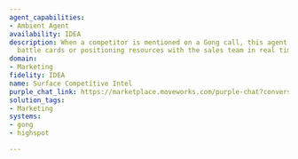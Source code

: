 ```yaml
---
agent_capabilities:
- Ambient Agent
availability: IDEA
description: When a competitor is mentioned on a Gong call, this agent shares relevant
  battle cards or positioning resources with the sales team in real time.
domain:
- Marketing
fidelity: IDEA
name: Surface Competitive Intel
purple_chat_link: https://marketplace.moveworks.com/purple-chat?conversation=%7B%22messages%22%3A%5B%7B%22parts%22%3A%5B%7B%22richText%22%3A%22%3Cp+xmlns%3D%5C%22http%3A%2F%2Fwww.w3.org%2F1999%2Fxhtml%5C%22%3EI+heard+%3Cb%3ECognitech%3C%2Fb%3E+mentioned+on+your+Gong+call+with+%3Cb%3EApex+Industries%3C%2Fb%3E.%3C%2Fp%3E%3Cp+xmlns%3D%5C%22http%3A%2F%2Fwww.w3.org%2F1999%2Fxhtml%5C%22%3EHere%27s+the+battle+card+to+help+you+navigate+the+conversation.%3C%2Fp%3E%22%7D%2C%7B%22citations%22%3A%5B%7B%22citationTitle%22%3A%22Cognitech+Competitive+Battle+Card%22%2C%22connectorName%22%3A%22highspot%22%7D%2C%7B%22citationTitle%22%3A%22Call+with+Apex+Industries%22%2C%22connectorName%22%3A%22gong%22%7D%5D%7D%2C%7B%22buttons%22%3A%5B%7B%22buttonText%22%3A%22Log+Intel+in+Salesforce%22%2C%22style%22%3A%22filled%22%7D%2C%7B%22buttonText%22%3A%22Dismiss%22%2C%22style%22%3A%22outlined%22%7D%5D%7D%5D%2C%22role%22%3A%22assistant%22%7D%5D%2C%22assistantConfig%22%3A%7B%22userName%22%3A%22Moveworks%22%2C%22initials%22%3A%22U%22%2C%22providedIcon%22%3A%22silhoutte%22%7D%2C%22userConfig%22%3A%7B%22userName%22%3A%22You%22%2C%22initials%22%3A%22U%22%2C%22providedIcon%22%3A%22silhoutte%22%7D%7D
solution_tags:
- Marketing
systems:
- gong
- highspot

---
```

